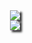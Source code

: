 

<div align="center">
    <img style="box-shadow: 3px 3px 3px #333333;" src="https://github-profile-trophy.vercel.app/?username=errorgenerator&theme=onedark&no-frame=true"/>
</div>

<div align="center">
    <img style="box-shadow: 3px 3px 3px #333333;" src="https://streak-stats.demolab.com?user=errorgenerator&theme=onedark&hide_border=true"/>
</div>

